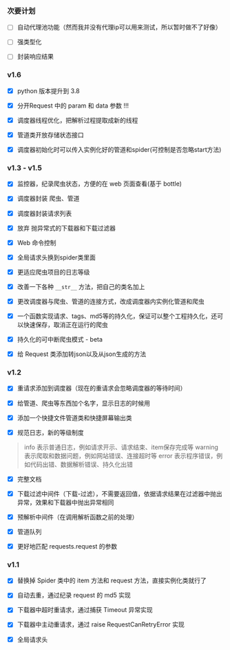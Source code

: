 ### 次要计划

- [ ] 自动代理池功能（然而我并没有代理ip可以用来测试，所以暂时做不了好像）

- [ ] 强类型化

- [ ] 封装响应结果

### v1.6

- [x] python 版本提升到 3.8

- [x] 分开Request 中的 param 和 data 参数 !!!

- [X] 调度器线程优化，把解析过程提取成新的线程

- [x] 管道类开放存储状态接口

- [x] 调度器初始化时可以传入实例化好的管道和spider(可控制是否忽略start方法)

### v1.3 - v1.5

- [x] 监控器，纪录爬虫状态，方便的在 web 页面查看(基于 bottle)

- [x] 调度器封装 爬虫、管道

- [x] 调度器封装请求列表

- [x] 放弃 抛异常式的下载器和下载过滤器

- [x] Web 命令控制

- [x] 全局请求头换到spider类里面

- [x] 更适应爬虫项目的日志等级

- [x] 改善一下各种 `__str__` 方法，把自己的类名加上

- [x] 更改调度器与爬虫、管道的连接方式，改成调度器内实例化管道和爬虫

- [x] 一个函数实现请求、tags、md5等的持久化，保证可以整个工程持久化，还可以快速保存，取消正在运行的爬虫

- [x] 持久化的可中断爬虫模式 - beta

- [x] 给 Request 类添加转json以及从json生成的方法

### v1.2

- [x] 重请求添加到调度器（现在的重请求会忽略调度器的等待时间）

- [x] 给管道、爬虫等东西加个名字，显示日志的时候用

- [x] 添加一个快捷文件管道类和快捷屏幕输出类

- [x] 规范日志，新的等级制度

> info 表示普通日志，例如请求开示、请求结束、item保存完成等
> warning 表示爬取和数据问题，例如网站错误、连接超时等
> error 表示程序错误，例如代码出错、数据解析错误、持久化出错

- [x] 完整文档

- [x] 下载过滤中间件（下载-过滤），不需要返回值，依据请求结果在过滤器中抛出异常，效果和下载器中抛出异常相同

- [x] 预解析中间件（在调用解析函数之前的处理）

- [x] 管道队列

- [x] 更好地匹配 requests.request 的参数

### v1.1

- [x] 替换掉 Spider 类中的 item 方法和 request 方法，直接实例化类就行了

- [x] 自动去重，通过纪录 request 的 md5 实现

- [x] 下载器中超时重请求，通过捕获 Timeout 异常实现

- [x] 下载器中主动重请求，通过 raise RequestCanRetryError 实现

- [x] 全局请求头
